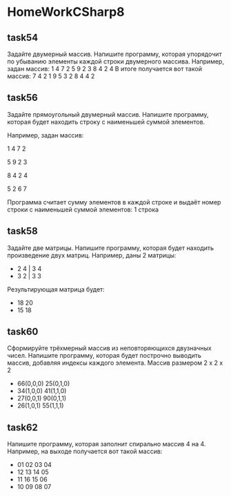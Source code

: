 # HomeWorkCSharp8
## task54
Задайте двумерный массив. Напишите программу, которая упорядочит по убыванию элементы каждой строки двумерного массива.
Например, задан массив:
1 4 7 2
5 9 2 3
8 4 2 4
В итоге получается вот такой массив:
7 4 2 1
9 5 3 2
8 4 4 2

## task56
Задайте прямоугольный двумерный массив. Напишите программу, которая будет находить строку с наименьшей суммой элементов.

Например, задан массив:

1 4 7 2

5 9 2 3

8 4 2 4

5 2 6 7

Программа считает сумму элементов в каждой строке и выдаёт номер строки с наименьшей суммой элементов: 1 строка

## task58
Задайте две матрицы. Напишите программу, которая будет находить произведение двух матриц.
Например, даны 2 матрицы:
* 2 4 | 3 4
* 3 2 | 3 3

Результирующая матрица будет:

* 18 20
* 15 18

## task60
Сформируйте трёхмерный массив из неповторяющихся двузначных чисел. Напишите программу, которая будет построчно выводить массив, добавляя индексы каждого элемента.
Массив размером 2 x 2 x 2
* 66(0,0,0) 25(0,1,0)
* 34(1,0,0) 41(1,1,0)
* 27(0,0,1) 90(0,1,1)
* 26(1,0,1) 55(1,1,1)

## task62
Напишите программу, которая заполнит спирально массив 4 на 4.
Например, на выходе получается вот такой массив:
* 01 02 03 04
* 12 13 14 05
* 11 16 15 06
* 10 09 08 07